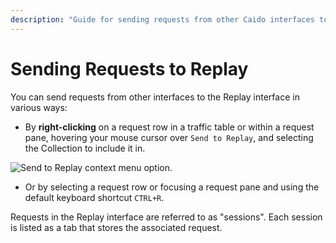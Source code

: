 ```yaml
---
description: "Guide for sending requests from other Caido interfaces to the Replay interface for manual request testing and modification."
---
```


# Sending Requests to Replay

You can send requests from other interfaces to the Replay interface in various ways:

- By **right-clicking** on a request row in a traffic table or within a request pane, hovering your mouse cursor over `Send to Replay`, and selecting the Collection to include it in.

<img alt="Send to Replay context menu option." src="/_images/send_to_replay.png" center>

- Or by selecting a request row or focusing a request pane and using the default keyboard shortcut `CTRL+R`.

Requests in the Replay interface are referred to as "sessions". Each session is listed as a tab that stores the associated request.
